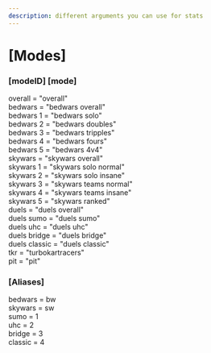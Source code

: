 ```yaml
---
description: different arguments you can use for stats
---
```


# \[Modes\]

### \[modeID\] \[mode\]

overall = "overall"  
bedwars = "bedwars overall"  
bedwars 1 = "bedwars solo"  
bedwars 2 = "bedwars doubles"  
bedwars 3 = "bedwars tripples"  
bedwars 4 = "bedwars fours"  
bedwars 5 = "bedwars 4v4"  
skywars = "skywars overall"  
skywars 1 = "skywars solo normal"  
skywars 2 = "skywars solo insane"  
skywars 3 = "skywars teams normal"  
skywars 4 = "skywars teams insane"  
skywars 5 = "skywars ranked"  
duels = "duels overall"  
duels sumo = "duels sumo"  
duels uhc = "duels uhc"  
duels bridge = "duels bridge"  
duels classic = "duels classic"  
tkr = "turbokartracers"  
pit = "pit"

### \[Aliases\]

bedwars = bw  
skywars = sw  
sumo = 1  
uhc = 2  
bridge = 3  
classic = 4


